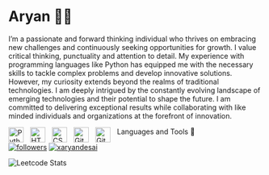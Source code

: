 # Aryan 🏄‍♂️

I’m a passionate and forward thinking individual who thrives on embracing new challenges and continuously seeking opportunities for growth. I value critical thinking, punctuality and attention to detail. My experience with programming languages like Python has equipped me with the necessary skills to tackle complex problems and develop innovative solutions. However, my curiosity extends beyond the realms of traditional technologies. I am deeply intrigued by the constantly evolving landscape of emerging technologies and their potential to shape the future. I am committed to delivering exceptional results while collaborating with like minded individuals and organizations at the forefront of innovation.

<p align="left"> 
 Languages and Tools 🧰
 <img align="left" alt="Python" width="30px" style="padding-right:10px;" src="https://cdn.jsdelivr.net/gh/devicons/devicon/icons/python/python-plain.svg" />
 <img align="left" alt="HTML" width="30px" style="padding-right:10px;" src="https://cdn.jsdelivr.net/gh/devicons/devicon/icons/html5/html5-plain.svg" />
  <img align="left" alt="CSS" width="30px" style="padding-right:10px;" src="https://cdn.jsdelivr.net/gh/devicons/devicon/icons/css3/css3-plain.svg" />
 <img align="left" alt="Git" width="30px" style="padding-right:10px;" src="https://cdn.jsdelivr.net/gh/devicons/devicon/icons/git/git-original.svg" />
 <img align="left" alt="GitHub" width="30px" style="padding-right:10px;" src="https://cdn.jsdelivr.net/gh/devicons/devicon/icons/github/github-original.svg" />
</p>

   <p align="left">
      <a href="https://github.com/xaryandesai?tab=followers">
         <img alt="followers" title="Follow me on Github" src="https://custom-icon-badges.demolab.com/github/followers/xaryandesai?color=236ad3&labelColor=1155ba&style=for-the-badge&logo=person-add&label=Follow&logoColor=white"/></a>
      <a href="https://twitter.com/xaryandesai" target="blank"><img src="https://img.shields.io/twitter/follow/xaryandesai?logo=twitter&style=for-the-badge" alt="xaryandesai" /></a>
      
   </p>

![Leetcode Stats](https://leetcard.jacoblin.cool/JacobLinCool?theme=dark)




